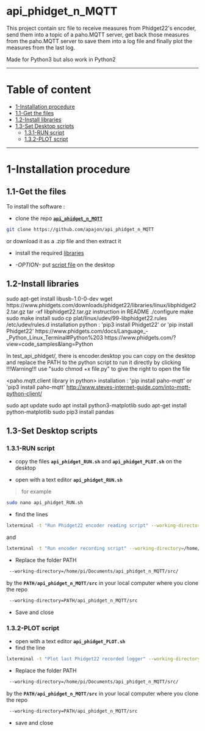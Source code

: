 # api_phidget_n_MQTT
This project contain src file to receive measures from Phidget22's encoder, send them into a topic of a paho.MQTT server, get back those measures from the paho.MQTT server to save them into a log file and finally plot the measures from the last log.

Made for Python3 but also work in Python2
____
# Table of content
- [1-Installation procedure](#1-Installation-procedure)
 - [1.1-Get the files](#11-Get-the-files)
 - [1.2-Install libraries](#12-Install-libraries)
 - [1.3-Set Desktop scripts](#13-Set-Desktop-scripts)
   - [1.3.1-RUN script](#131-RUN-script)
   - [1.3.2-PLOT script](#132-PLOT-script)

____
# 1-Installation procedure
## 1.1-Get the files

To install the software :
- clone the repo [**`api_phidget_n_MQTT`**](https://github.com/apajon/api_phidget_n_MQTT)
```bash
git clone https://github.com/apajon/api_phidget_n_MQTT
```
or download it as a .zip file and then extract it
- install the required [libraries](#intall-libraries)

- *-OPTION-* put [script file](#13-Set-Desktop-scripts) on the desktop

## 1.2-Install libraries

<library phidget installation>
sudo apt-get install libusb-1.0-0-dev
wget https://www.phidgets.com/downloads/phidget22/libraries/linux/libphidget22.tar.gz
tar -xf libphidget22.tar.gz
instruction in README
./configure
make
sudo make install
sudo cp plat/linux/udev/99-libphidget22.rules /etc/udev/rules.d
installation python : 	'pip3 install Phidget22'
			or
			'pip install Phidget22'
<source web>
https://www.phidgets.com/docs/Language_-_Python_Linux_Terminal#Python%203
https://www.phidgets.com/?view=code_samples&lang=Python

In test_api_phidget/, there is encoder.desktop you can copy on the desktop and replace the PATH to the python script to run it directly by clicking
!!!Warning!!! use "sudo chmod +x file.py" to give the right to open the file

<paho.mqtt.client library in python>
installation : 	'pip install paho-mqtt'
		or
		'pip3 install paho-mqtt'
<source web>
http://www.steves-internet-guide.com/into-mqtt-python-client/

<matplotlib installation>
sudo apt update
sudo apt install python3-matplotlib
sudo apt-get install python-matplotlib

<CSV reader pandas>
sudo pip3 install pandas

## 1.3-Set Desktop scripts
### 1.3.1-RUN script
- copy the files **`api_phidget_RUN.sh`** and **`api_phidget_PLOT.sh`** on the desktop

- open with a text editor **`api_phidget_RUN.sh`**
>for example
```	bash
sudo nano api_phidget_RUN.sh
```

- find the lines
```bash
lxterminal -t "Run Phidget22 encoder reading script" --working-directory=/home/pi/Documents/api_phidget_n_MQTT/src/ -e ./phidget22GetMeasures.py
```
and
```bash
lxterminal -t "Run encoder recording script" --working-directory=/home/pi/Documents/api_phidget_n_MQTT/src/ -e ./phidget22SaveLogMeasures.py
```
- Replace the folder PATH
```bash
 --working-directory=/home/pi/Documents/api_phidget_n_MQTT/src/
```
by the **``PATH/api_phidget_n_MQTT/src``** in your local computer where you clone the repo
```bash
 --working-directory=PATH/api_phidget_n_MQTT/src
```
- Save and close

### 1.3.2-PLOT script
- open with a text editor **`api_phidget_PLOT.sh`**
- find the line
```bash
lxterminal -t "Plot last Phidget22 recorded logger" --working-directory=/home/pi/Documents/api_phidget_n_MQTT/src/ -e ./phidget22PlotLastLogMeasures.py
```
- Replace the folder PATH
```bash
 --working-directory=/home/pi/Documents/api_phidget_n_MQTT/src/
```
by the **``PATH/api_phidget_n_MQTT/src``** in your local computer where you clone the repo
```bash
 --working-directory=PATH/api_phidget_n_MQTT/src
```
- save and close

